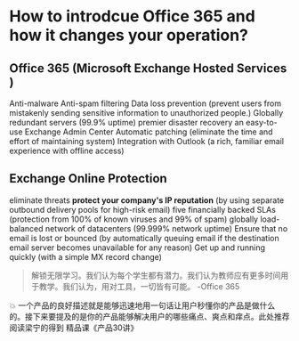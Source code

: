 # How to introdcue Office 365 and how it changes your operation? 

## Office 365 (Microsoft Exchange Hosted Services )
Anti-malware 
Anti-spam filtering
Data loss prevention (prevent users from mistakenly sending sensitive information to unauthorized people.) 
Globally redundant servers (99.9% uptime) 
premier disaster recovery
an easy-to-use Exchange Admin Center
Automatic patching (eliminate the time and effort of maintaining system)
Integration with Outlook (a rich, familiar email experience with offline access)

## Exchange Online Protection 
eliminate threats 
**protect your company's IP reputation** (by using separate outbound delivery pools for high-risk email)
five financially backed SLAs (protection from 100% of known viruses and 99% of spam)
globally load-balanced network of datacenters (99.999% network uptime)
Ensure that no email is lost or bounced (by automatically queuing email if the destination email server becomes unavailable for any reason)
Get up and running quickly (with a simple MX record change)

> 解锁无限学习。我们认为每个学生都有潜力。我们认为教师应有更多时间用于教学。我们认为，用对工具，一切皆有可能。
> -Office 365

:boom:
一个产品的良好描述就是能够迅速地用一句话让用户秒懂你的产品是做什么的。接下来要提及的是你的产品能够解决用户的哪些痛点、爽点和痒点。此处推荐阅读梁宁的得到
精品课《产品30讲》
